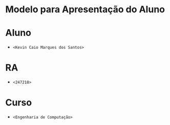
# Modelo para Apresentação do Aluno

# Aluno
* `<Kevin Caio Marques dos Santos>`

# RA
* `<247218>`

# Curso
* `<Engenharia de Computação>`
